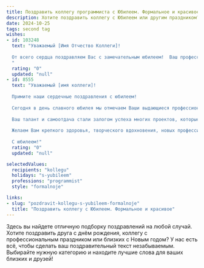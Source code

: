 ```yaml
---
title: Поздравить коллегу программиста с Юбилеем. Формальное и красивое
description: Хотите поздравить коллегу с Юбилеем или другим праздником? Наш ИИ создаст незабываемое поздравление, а вы обязательно выделитесь среди других.  
date: 2024-10-25
tags: second tag
wishes:
- id: 103248
  text: "Уважаемый [Имя Отчество Коллеги]!
  
  От всего сердца поздравляем Вас с замечательным юбилеем!  Ваш профессионализм и вклад в развитие нашей команды как программиста высоко ценятся.  Желаем Вам крепкого здоровья, новых творческих успехов, интересных задач и благополучия во всех сферах жизни. Пусть каждый день приносит радость и удовлетворение от работы, а  лишь вдохновение и яркие перспективы. С юбилеем!
  "
  rating: "0"
  updated: "null"
- id: 8555
  text: "Уважаемый [имя коллеги]!
  
  Примите наши сердечные поздравления с юбилеем!
  
  Сегодня в день славного юбилея мы отмечаем Ваши выдающиеся профессиональные достижения и вклад в развитие нашей отрасли. На протяжении многих лет Вы демонстрируете исключительные знания и навыки в области программирования, постоянно совершенствуясь и повышая свою квалификацию.
  
  Ваш талант и самоотдача стали залогом успеха многих проектов, которые принесли пользу нашей компании и всему информационному сообществу. Мы высоко ценим Ваш профессионализм, преданность делу и готовность делиться своим опытом с коллегами.
  
  Желаем Вам крепкого здоровья, творческого вдохновения, новых профессиональных высот и только приятных жизненных моментов. Пусть рядом с Вами всегда будут верные друзья, любящая семья и благополучие.
  
  С юбилеем!"
  rating: "0"
  updated: "null"

selectedValues:
  recipients: "kollegu"
  holidays: "s-yubileem"
  professions: "programmist"
  style: "formalnoje"

links:
- slug: "pozdravit-kollegu-s-yubileem-formalnoje"
  title: "Поздравить коллегу с Юбилеем. Формальное и красивое"
---
```


Здесь вы найдете отличную подборку поздравлений на любой случай.
Хотите поздравить друга с днём рождения, коллегу с профессиональным праздником или близких с Новым годом? У нас есть всё, чтобы сделать ваш поздравительный текст незабываемым. Выбирайте нужную категорию и находите лучшие слова для ваших близких и друзей!
